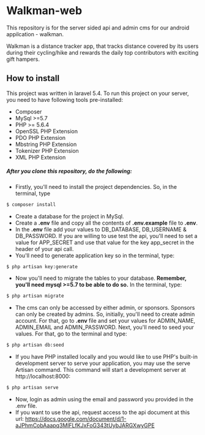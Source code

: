 # Walkman-web

This repository is for the server sided  api and admin cms for our android appilcation - walkman.

Walkman is a distance tracker app, that tracks distance covered by its users during their cycling/hike and rewards the daily top contributors with exciting gift hampers.

## How to install
This project was written in laravel 5.4. To run this project on your server, you need to have following tools pre-installed:
- Composer
- MySql >=5.7
- PHP >= 5.6.4
- OpenSSL PHP Extension
- PDO PHP Extension
- Mbstring PHP Extension
- Tokenizer PHP Extension
- XML PHP Extension

##### After you clone this repository, do the following:
  - Firstly, you'll need to install the project dependencies. So, in the terminal, type
```sh
$ composer install
```
  - Create a database for the project in MySql. 
  - Create a **.env** file and copy all the contents of **.env.example** file to **.env**.
  - In the **.env** file add your values to DB_DATABASE, DB_USERNAME & DB_PASSWORD. If you are willing to use test the api, you'll need to set a value for APP_SECRET and use that value for the key app_secret in the header of your api call.
  - You'll need to generate application key so in the terminal, type:
```sh
$ php artisan key:generate
``` 
 - Now you'll need to migrate the tables to your database. **Remember, you'll need mysql >=5.7 to be able to do so.** In the terminal, type:
```sh
$ php artisan migrate
``` 
- The cms can only be accessed by either admin, or sponsors. Sponsors can only be created by admins. So, initially, you'll need to create admin account. For that, go to **.env** file and set your values for ADMIN_NAME, ADMIN_EMAIL and ADMIN_PASSWORD. Next, you'll need to seed your values. For that, go to the terminal and type:
```sh
$ php artisan db:seed
``` 
- If you have PHP installed locally and you would like to use PHP's built-in development server to serve your application, you may use the serve Artisan command. This command will start a development server at http://localhost:8000:
```sh
$ php artisan serve
``` 
- Now, login as admin using the email and password you provided in the .env file.
- If you want to use the api, request access to the api document at this url: https://docs.google.com/document/d/1-aJPhmCobAaapq3MlFLfKJxFoG343tUybJARGXwyGPE

